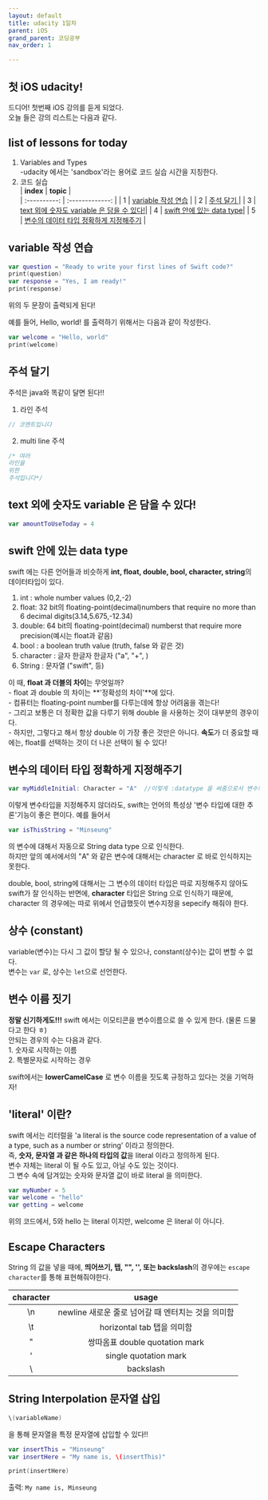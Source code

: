 ```yaml
---
layout: default
title: udacity 1일차
parent: iOS
grand_parent: 코딩공부
nav_order: 1

---
```



## 첫 iOS udacity!  
드디어! 첫번째 iOS 강의를 듣게 되었다.  
오늘 들은 강의 리스트는 다음과 같다.  

## list of lessons for today  
1. Variables and Types  
    -udacity 에서는 'sandbox'라는 용어로 코드 실습 시간을 지칭한다.  
2. 코드 실습  
| **index** | **topic** |  
| :----------: | :-------------: |
| 1 | [variable 작성 연습](#variable-작성-연습) |
| 2 | [주석 달기 ](#주석-달기 ) |
| 3 | [text 외에 숫자도 variable 은 담을 수 있다!](#text-외에-숫자도-variable-은-담을-수-있다!)|
| 4 | [swift 안에 있는 data type](#swift-안에-있는-data-type)|
| 5 | [변수의 데이터 타입 정확하게 지정해주기](#변수의-데이터-타입-정확하게-지정해주기) |  


## variable 작성 연습  

```swift
var question = "Ready to write your first lines of Swift code?"
print(question)
var response = "Yes, I am ready!"
print(response)
```

위의 두 문장이 출력되게 된다!  

예를 들어, Hello, world! 를 출력하기 위해서는 다음과 같이 작성한다.  
```swift
var welcome = "Hello, world"
print(welcome)
```

## 주석 달기  
주석은 java와 똑같이 달면 된다!!  

1. 라인 주석  
```swift
// 코멘트입니다 
```

2. multi line 주석  
```swift
/* 여러 
라인을 
위한 
주석입니다*/
```

## text 외에 숫자도 variable 은 담을 수 있다!  

```swift
var amountToUseToday = 4
```

## swift 안에 있는 data type  
swift 에는 다른 언어들과 비슷하게 **int, float, double, bool, character, string**의 데이터타입이 있다.  
1. int : whole number values (0,2,-2)  
2. float: 32 bit의 floating-point(decimal)numbers that require no more than 6 decimal digits(3.14,5.675,-12.34)  
3. double: 64 bit의 floating-point(decimal) numberst that require more precision(예시는 float과 같음)  
4. bool : a boolean truth value (truth, false 와 같은 것)  
5. character : 글자 한글자 한글자 ("a", "+", )  
6. String : 문자열 ("swift", 등)  

이 때, **float 과 더블의 차이**는 무엇일까?  
    - float 과 double 의 차이는 **'정확성의 차이'**에 있다.  
    - 컴퓨터는 floating-point number를 다루는데에 항상 어려움을 겪는다!  
    - 그리고 보통은 더 정확한 값을 다루기 위해 double 을 사용하는 것이 대부분의 경우이다.  
    - 하지만, 그렇다고 해서 항상 double 이 가장 좋은 것만은 아니다. **속도**가 더 중요할 때에는, float를 선택하는 것이 더 나은 선택이 될 수 있다!  
    

## 변수의 데이터 타입 정확하게 지정해주기  
```swift
var myMiddleInitial: Character = "A"  //이렇게 :datatype 을 써줌으로서 변수의 데이터타입을 지정해준다!  
```

이렇게 변수타입을 지정해주지 않더라도, swift는 언어의 특성상 '변수 타입에 대한 추론'기능이 좋은 편이다. 예를 들어서  
```swift
var isThisString = "Minseung"
```
의 변수에 대해서 자동으로 String data type 으로 인식한다.  
하지만 앞의 예서에서의 "A" 와 같은 변수에 대해서는 character 로 바로 인식하지는 못한다.  

double, bool, string에 대해서는 그 변수의 데이터 타입은 따로 지정해주지 않아도 swift가 잘 인식하는 반면에, **character** 타입은 String 으로 인식하기 때문에, character 의 경우에는 따로 위에서 언급했듯이 변수지정을 sepecify 해줘야 한다.  


## 상수 (constant)  
variable(변수)는 다시 그 값이 할당 될 수 있으나, constant(상수)는 값이 변할 수 없다.  
변수는 `var` 로, 상수는 `let`으로 선언한다.  

## 변수 이름 짓기  
**정말 신기하게도!!!** swift 에서는 이모티콘을 변수이름으로 쓸 수 있게 한다. (물론 드물다고 한다 ㅎ)  
안되는 경우의 수는 다음과 같다.  
        1. 숫자로 시작하는 이름  
        2. 특별문자로 시작하는 경우  

swift에서는 **lowerCamelCase** 로 변수 이름을 짓도록 규정하고 있다는 것을 기억하자!  


## 'literal' 이란?  
swift 에서는 리터럴을 'a literal is the source code representation of a value of a type, such as a number or string' 이라고 정의한다.  
즉, **숫자, 문자열 과 같은 하나의 타입의 값**을 literal 이라고 정의하게 된다.  
변수 자체는 literal 이 될 수도 있고, 아닐 수도 있는 것이다.  
그 변수 속에 담겨있는 숫자와 문자열 값이 바로 literal 을 의미한다.  

```swift
var myNumber = 5 
var welcome = "hello"
var getting = welcome 
```
위의 코드에서, 5와 hello 는 literal 이지만, welcome 은 literal 이 아니다.  

## Escape Characters  
String 의 값을 넣을 때에, **띄어쓰기, 탭, "", '', 또는 backslash**의 경우에는 `escape character`를 통해 표현해줘야한다.  

| **character** | **usage** |  
| :----------: | :-------------: |
| \n | newline 새로운 줄로 넘어갈 때 엔터치는 것을 의미함 |
|\t| horizontal tab 탭을 의미함 |
|\"| 쌍따옴표 double quotation mark|
|\'|single quotation mark|
| \ | backslash |  

## String Interpolation 문자열 삽입  
```swift
\(variableName) 
```
을 통해 문자열을 특정 문자열에 삽입할 수 있다!!  
  
```swift
var insertThis = "Minseung"
var insertHere = "My name is, \(insertThis)"

print(insertHere)
```
출력: `My name is, Minseung`

